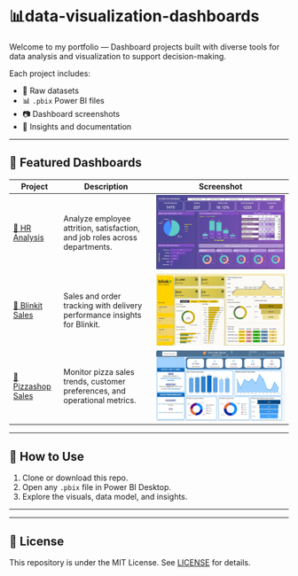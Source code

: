 # 📊data-visualization-dashboards

Welcome to my portfolio — Dashboard projects built with diverse tools for data analysis and visualization to support decision-making.

Each project includes:  
- 📁 Raw datasets  
- 📊 `.pbix` Power BI files  
- 📷 Dashboard screenshots  
- 📘 Insights and documentation  

---

## 🚀 Featured Dashboards

| Project            | Description                                                        | Screenshot                            |
|--------------------|------------------------------------------------------------------|-------------------------------------|
| [👥 HR Analysis](./hr_analysis/README.md)   | Analyze employee attrition, satisfaction, and job roles across departments. | ![](./hr_analysis/Images/home.jpg)   |
| [🛒 Blinkit Sales](./blinkit_analysis/README.md)    | Sales and order tracking with delivery performance insights for Blinkit. | ![](./blinkit_analysis/Images/home.jpg)        |
| [🍕 Pizzashop Sales](./Pizza_sales_analysis/README.md)  | Monitor pizza sales trends, customer preferences, and operational metrics. | ![](./pizza_sales_analysis/Images/home.jpg)       || ![](./pizza_sales_analysis/Images/page_2.jpg)       |


---

## 📌 How to Use

1. Clone or download this repo.  
2. Open any `.pbix` file in Power BI Desktop.  
3. Explore the visuals, data model, and insights.  

---

---

## 📜 License

This repository is under the MIT License. See [LICENSE](./LICENSE) for details.  

